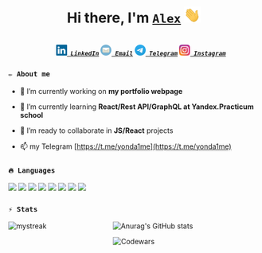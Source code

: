 <h1 align="center" style="border: none;">Hi there, I'm <a href="https://www.linkedin.com/in/aliaksei-levashenia-17b97a180/" target="_blank"><code>Alex</code></a> <img
src="images/hi.gif" height="32" /></h1>

<h5 align="center">
  <code>
    <a href="https://www.linkedin.com/in/aliaksei-levashenia-17b97a180/" title="LinkedIn Profile"><img width="22" src="images/linkedin.svg"> LinkedIn</a></code>
  <code><a href="mailto:mrfreeze987@gmail.com" title="Email"><img width="22" src="images/mail.svg"> Email</a></code>
  <code><a href="https://t.me/yonda1me" title="Telegram link"><img width="22" src="images/tg.svg"> Telegram</a></code>
  <code><a href="https://www.instagram.com/coldy_af" title="Instagram Profile"><img width="22" src="images/instagram.svg"> Instagram</a></code>
</h5>

### <code>✏️ About me</code>

- 🔭 I’m currently working on **my portfolio webpage**

- 🌱 I’m currently learning **React/Rest API/GraphQL at Yandex.Practicum school**

- 🤝 I’m ready to collaborate in **JS/React** projects

- 📫 my Telegram [https://t.me/yonda1me](https://t.me/yonda1me)

### <code>🔥 Languages</code>

<p align="left">
<img width="35" src="https://cdn.jsdelivr.net/gh/devicons/devicon/icons/html5/html5-original.svg" />
<img width="35" src="https://cdn.jsdelivr.net/gh/devicons/devicon/icons/css3/css3-original.svg" />
<img width="35" src="https://cdn.jsdelivr.net/gh/devicons/devicon/icons/javascript/javascript-original.svg" />
<img width="35" src="https://cdn.jsdelivr.net/gh/devicons/devicon/icons/react/react-original.svg" />
<img width="35" src="https://cdn.jsdelivr.net/gh/devicons/devicon/icons/sass/sass-original.svg" />
<img width="35" src="https://cdn.jsdelivr.net/gh/devicons/devicon/icons/webpack/webpack-original.svg" />
<img width="35" src="https://cdn.jsdelivr.net/gh/devicons/devicon/icons/gulp/gulp-plain.svg" />
<img width="35" src="https://cdn.jsdelivr.net/gh/devicons/devicon/icons/bash/bash-original.svg" />
</p>

### <code>⚡ Stats</code>
<div width="100%" align="center">
<a> <img align="left" src="https://github-readme-streak-stats.herokuapp.com/?user=yozieb&theme=tokyonight" alt="mystreak"/></a>
 

  ![Anurag's GitHub stats](https://github-readme-stats.vercel.app/api?username=yozieb&show_icons=true&theme=radical)
 
  ![Codewars](https://github.r2v.ch/codewars?user=YozieB&stroke=%23BB432C)
  
</div>






